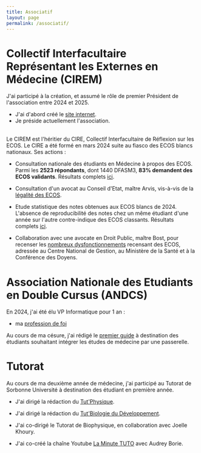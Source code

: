 ```yaml
---
title: Associatif
layout: page
permalink: /associatif/
---
```


# Collectif Interfacultaire Représentant les Externes en Médecine (CIREM)

J'ai participé à la création, et assumé le rôle de premier Président de l'association entre 2024 et 2025.

- J'ai d'abord créé le [site internet](https://ciremwebsite.github.io/).
- Je préside actuellement l'association.

<br> 
Le CIREM est l'héritier du CIRE, Collectif Interfacultaire de Réflexion sur les ECOS. Le CIRE a été formé en mars 2024 suite au fiasco des ECOS blancs nationaux. Ses actions : 

- Consultation nationale des étudiants en Médecine à propos des ECOS. Parmi les **2523 répondants**, dont 1440 DFASM3, **83% demandent des ECOS validants**. Résultats complets [ici](https://bendjelal.github.io/associatif/CIREM/sondage_cire_resultat.png).

- Consultation d'un avocat au Conseil d'Etat, maître Arvis, vis-à-vis de la [légalité des ECOS](https://bendjelal.github.io/associatif/CIREM/consultation_arvis_avocat.pdf).

- Etude statistique des notes obtenues aux ECOS blancs de 2024. L'absence de reproducibilité des notes chez un même étudiant d'une année sur l'autre contre-indique des ECOS classants. Résultats complets [ici](https://bendjelal.github.io/associatif/CIREM/notes_ecos_blancs_mars_2024.pdf).

- Collaboration avec une avocate en Droit Public, maître Bost, pour recenser les  [nombreux dysfonctionnements](https://bendjelal.github.io/associatif/CIREM/courrier_maitre_bost.pdf) recensant des ECOS, adressée au Centre National de Gestion, au Ministère de la Santé et à la Conférence des Doyens. 


# Association Nationale des Etudiants en Double Cursus (ANDCS)

En 2024, j'ai été élu VP Informatique pour 1 an :  
- ma [profession de foi](https://bendjelal.github.io/associatif/profession_de_foi.pdf) 

Au cours de ma césure, j'ai rédigé le [premier guide](https://drive.google.com/file/d/1U3fzQ03PvhDrn1-r40eI_vbGHE_kWImZ/view) à destination des étudiants souhaitant intégrer les études de médecine par une passerelle.

# Tutorat 

Au cours de ma deuxième année de médecine, j'ai participé au Tutorat de Sorbonne Université à destination des étudiant en première année.

- J'ai dirigé la rédaction du [Tut'Physique](https://drive.google.com/file/d/17VgBKymZdykhiSQzvBQEDLcgaoNamVCW/view).
  
- J'ai dirigé la rédaction du [Tut'Biologie du Développement](https://drive.google.com/file/d/17H-H5dqWLdVZrgsdDLH7bNZzYC9anwsS/view?usp=sharing).
  
- J'ai co-dirigé le Tutorat de Biophysique, en collaboration avec Joelle Khoury.

- J'ai co-créé la chaîne Youtube [La Minute TUTO](https://www.youtube.com/channel/UC8BFOYNgIknHpJqX9gJTpVQ) avec Audrey Borie.

